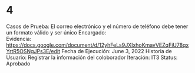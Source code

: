 # 4

Casos de Prueba: El correo electrónico y el número de teléfono debe tener un formato válido y ser único
Encargado:   
Evidencia: https://docs.google.com/document/d/12yhFeLs9JXIxhoKmavVEZqFiU78qxYrtR5OSNgJPs3E/edit
Fecha de Ejecución: June 3, 2022
Historia de Usuario: Registrar la información del coloborador
Iteración: IT3
Status: Aprobado